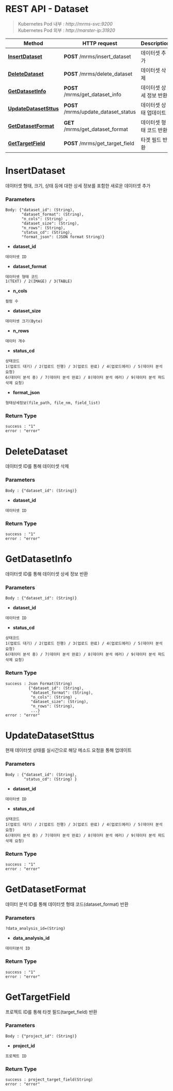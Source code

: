 # REST API - Dataset

> Kubernetes Pod 내부 : *http://mrms-svc:9200* </br>
> Kubernetes Pod 외부 : *http://marster-ip:31920*


|Method|HTTP request|Description|
|------|------------|-----------|
|[**InsertDataset**](Dataset.md#InsertDataset) | **POST** /mrms/insert_dataset |데이터셋 추가|
|[**DeleteDataset**](Dataset.md#DeleteDataset) | **POST** /mrms/delete_dataset |데이터셋 삭제|
|[**GetDatasetInfo**](Dataset.md#GetDatasetInfo) | **POST** /mrms/get_dataset_info |데이터셋 상세 정보 반환|
|[**UpdateDatasetSttus**](Dataset.md#UpdateDatasetSttus) | **POST** /mrms/update_dataset_status |데이터셋 상태 업데이트|
|[**GetDatasetFormat**](Dataset.md#GetDatasetFormat) | **GET** /mrms/get_dataset_format | 데이터셋 형태 코드 반환|
|[**GetTargetField**](Dataset.md#GetTargetField) | **POST** /mrms/get_target_field | 타겟 필드 반환|


<a name="InsertDataset"></a>
# **InsertDataset**
데이터셋 형태, 크기, 상태 등에 대한 상세 정보를 포함한 새로운 데이터셋 추가
### Parameters
```
Body: {"dataset_id": (String),
       "dataset_format": (String),
       "n_cols": (String) ,
       "dataset_size": (String),
       "n_rows": (String),
       "status_cd": (String),
       "format_json": (JSON format String)}
```
- **dataset_id**
```
데이터셋 ID
```
- **dataset_format**
```
데이터셋 형태 코드
1(TEXT) / 2(IMAGE) / 3(TABLE)
```
- **n_cols**
```
컬럼 수
```
- **dataset_size**
```
데이터셋 크기(Byte)
```
- **n_rows**
```
데이터 개수
```
- **status_cd**
```
상태코드
1(업로드 대기) / 2(업로드 진행) / 3(업로드 완료) / 4(업로드에러) / 5(데이터 분석 요청)
6(데이터 분석 중) / 7(데이터 분석 완료) / 8(데이터 분석 에러) / 9(데이터 분석 파드 삭제 요청)
```
- **format_json**
```
형태상세정보(file_path, file_nm, field_list)
```
### Return Type
```
success : "1"
error : "error"
```

<a name="DeleteDataset"></a>
# **DeleteDataset**
데이터셋 ID를 통해 데이터셋 삭제
### Parameters
```
Body : {"dataset_id": (String)}
```
- **dataset_id**
```
데이터셋 ID
```
### Return Type
```
success : "1"
error : "error"
```

<a name="GetDatasetInfo"></a>
# **GetDatasetInfo**
데이터셋 ID를 통해 데이터셋 상세 정보 반환
### Parameters
```
Body : {"dataset_id": (String)}
```
- **dataset_id**
```
데이터셋 ID
```
- **status_cd**
```
상태코드
1(업로드 대기) / 2(업로드 진행) / 3(업로드 완료) / 4(업로드에러) / 5(데이터 분석 요청)
6(데이터 분석 중) / 7(데이터 분석 완료) / 8(데이터 분석 에러) / 9(데이터 분석 파드 삭제 요청)
```
### Return Type
```
success : Json Format(String)
          {"dataset_id": (String),
           "dataset_format": (String),
           "n_cols": (String) ,
           "dataset_size": (String),
           "n_rows": (String),
           ...}
error : "error"
```

<a name="UpdateDatasetSttus"></a>
# **UpdateDatasetSttus**
현재 데이터셋 상태를 실시간으로 해당 메소드 요청을 통해 업데이트
### Parameters
```
Body : {"dataset_id": (String),
        "status_cd": (String) }
```
- **dataset_id**
```
데이터셋 ID
```
- **status_cd**
```
상태코드
1(업로드 대기) / 2(업로드 진행) / 3(업로드 완료) / 4(업로드에러) / 5(데이터 분석 요청)
6(데이터 분석 중) / 7(데이터 분석 완료) / 8(데이터 분석 에러) / 9(데이터 분석 파드 삭제 요청)
```
### Return Type
```
success : "1"
error : "error"
```

<a name="GetDatasetFormat"></a>
# **GetDatasetFormat**
데이터 분석 ID를 통해 데이터셋 형태 코드(dataset_format) 반환
### Parameters
```
?data_analysis_id=(String)
```
- **data_analysis_id**
```
데이터분석 ID
```
### Return Type
```
success : "1"
error : "error"
```

<a name="GetTargetField"></a>
# **GetTargetField**
프로젝트 ID를 통해 타겟 필드(target_field) 반환
### Parameters
```
Body : {"project_id": (String)}
```
- **project_id**
```
프로젝트 ID
```
### Return Type
```
success : project_target_field(String)
error : "error"
```

